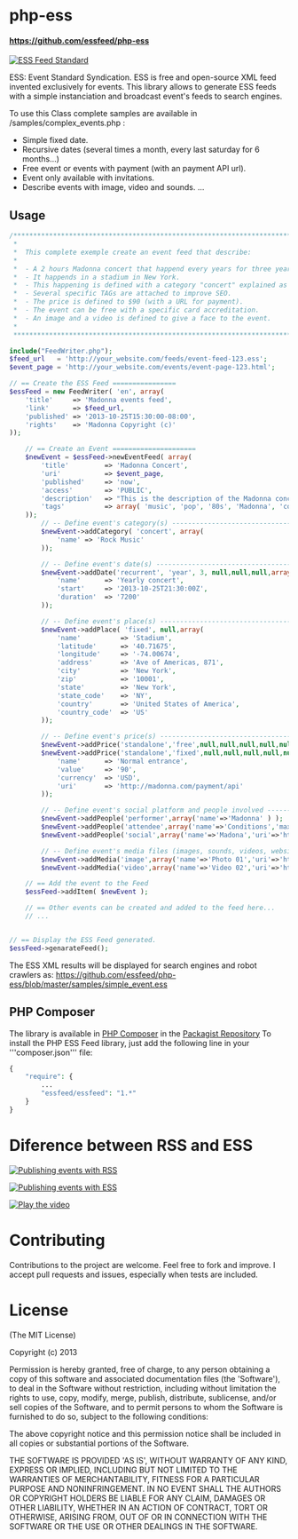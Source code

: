 php-ess
=======

#### https://github.com/essfeed/php-ess

[![ESS Feed Standard](http://essfeed.org/images/8/87/ESS_logo_32x32.png)](http://essfeed.org/)

ESS: Event Standard Syndication.
ESS is free and open-source XML feed invented exclusively for events.
This library allows to generate ESS feeds with a simple instanciation and broadcast event's feeds to search engines.

To use this Class complete samples are available in /samples/complex_events.php :
- Simple fixed date.
- Recursive dates (several times a month, every last saturday for 6 months...)
- Free event or events with payment (with an payment API url).
- Event only available with invitations.
- Describe events with image, video and sounds.
...

## Usage
```PHP
/************************************************************************************************
 *
 *	This complete exemple create an event feed that describe:
 *
 *	- A 2 hours Madonna concert that happend every years for three years at 9:30PM the 25th of Oct.
 *  - It happends in a stadium in New York.
 * 	- This happening is defined with a category "concert" explained as "Rock music"
 *  - Several specific TAGs are attached to improve SEO.
 *  - The price is defined to $90 (with a URL for payment).
 * 	- The event can be free with a specific card accreditation.
 *	- An image and a video is defined to give a face to the event.
 *
 ************************************************************************************************/

include("FeedWriter.php");
$feed_url   = 'http://your_website.com/feeds/event-feed-123.ess';
$event_page = 'http://your_website.com/events/event-page-123.html';

// == Create the ESS Feed ================
$essFeed = new FeedWriter( 'en', array(
	'title'		=> 'Madonna events feed',
	'link'		=> $feed_url,
	'published'	=> '2013-10-25T15:30:00-08:00',
	'rights'	=> 'Madonna Copyright (c)'
));

	// == Create an Event =====================
	$newEvent = $essFeed->newEventFeed( array(
		'title'			=> 'Madonna Concert',
		'uri'			=> $event_page,
		'published'		=> 'now',
		'access'		=> 'PUBLIC',
		'description' 	=> "This is the description of the Madonna concert.",
		'tags'			=> array( 'music', 'pop', '80s', 'Madonna', 'concert' )
	));
		// -- Define event's category(s) --------------------------------
		$newEvent->addCategory( 'concert', array(
			'name' => 'Rock Music'
		));

		// -- Define event's date(s) ------------------------------------
		$newEvent->addDate('recurrent', 'year', 3, null,null,null,array(
			'name'		=> 'Yearly concert',
			'start'		=> '2013-10-25T21:30:00Z',
			'duration'	=> '7200'
		));

		// -- Define event's place(s) -----------------------------------
		$newEvent->addPlace( 'fixed', null,array(
			'name'			=> 'Stadium',
			'latitude'		=> '40.71675',
			'longitude' 	=> '-74.00674',
			'address' 		=> 'Ave of Americas, 871',
			'city' 			=> 'New York',
			'zip' 			=> '10001',
			'state' 		=> 'New York',
			'state_code'	=> 'NY',
			'country' 		=> 'United States of America',
			'country_code' 	=> 'US'
		));

		// -- Define event's price(s) ------------------------------------------------------------
		$newEvent->addPrice('standalone','free',null,null,null,null,null,array('name'=>'ClubCard'));
		$newEvent->addPrice('standalone','fixed',null,null,null,null,null,array(
			'name'		=> 'Normal entrance',
			'value'		=> '90',
			'currency'	=> 'USD',
			'uri'		=> 'http://madonna.com/payment/api'
		));

		// -- Define event's social platform and people involved -------------------------------
		$newEvent->addPeople('performer',array('name'=>'Madonna' ) );
		$newEvent->addPeople('attendee',array('name'=>'Conditions','maxpeople'=>5000));
		$newEvent->addPeople('social',array('name'=>'Madona','uri'=>'http://facebook.com/madonna'));

		// -- Define event's media files (images, sounds, videos, websites) -------------------
		$newEvent->addMedia('image',array('name'=>'Photo 01','uri'=>'http://madonna.com/i.png'));
		$newEvent->addMedia('video',array('name'=>'Video 02','uri'=>'http://madonna.com/v.ogg'));

	// == Add the event to the Feed
	$essFeed->addItem( $newEvent );

	// == Other events can be created and added to the feed here...
	// ...


// == Display the ESS Feed generated.
$essFeed->genarateFeed();
```

The ESS XML results will be displayed for search engines and robot crawlers as:
 https://github.com/essfeed/php-ess/blob/master/samples/simple_event.ess





## PHP Composer
The library is available in [PHP Composer](http://getcomposer.org/) in the [Packagist Repository](http://packagist.org/)
To install the PHP ESS Feed library, just add the following line in your '''composer.json''' file:
```PHP
{
	"require": {
    	...
    	"essfeed/essfeed": "1.*"
    }
}
```




# Diference between RSS and ESS
[![Publishing events with RSS](http://essfeed.org/images/6/64/Before_ess_with_rss.gif)](http://essfeed.org/)

[![Publishing events with ESS](http://essfeed.org/images/3/3b/After_with_ess.gif)](http://essfeed.org/)

[![Play the video](http://essfeed.org/images/e/ea/ESS-play-video.png)](http://www.youtube.com/watch?v=OGi0U3Eqs6E)


# Contributing

Contributions to the project are welcome. Feel free to fork and improve. I accept pull requests and issues,
especially when tests are included.

# License

(The MIT License)

Copyright (c) 2013

Permission is hereby granted, free of charge, to any person obtaining
a copy of this software and associated documentation files (the
'Software'), to deal in the Software without restriction, including
without limitation the rights to use, copy, modify, merge, publish,
distribute, sublicense, and/or sell copies of the Software, and to
permit persons to whom the Software is furnished to do so, subject to
the following conditions:

The above copyright notice and this permission notice shall be
included in all copies or substantial portions of the Software.

THE SOFTWARE IS PROVIDED 'AS IS', WITHOUT WARRANTY OF ANY KIND,
EXPRESS OR IMPLIED, INCLUDING BUT NOT LIMITED TO THE WARRANTIES OF
MERCHANTABILITY, FITNESS FOR A PARTICULAR PURPOSE AND NONINFRINGEMENT.
IN NO EVENT SHALL THE AUTHORS OR COPYRIGHT HOLDERS BE LIABLE FOR ANY
CLAIM, DAMAGES OR OTHER LIABILITY, WHETHER IN AN ACTION OF CONTRACT,
TORT OR OTHERWISE, ARISING FROM, OUT OF OR IN CONNECTION WITH THE
SOFTWARE OR THE USE OR OTHER DEALINGS IN THE SOFTWARE.

